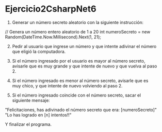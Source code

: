 # Ejercicio2CsharpNet6
1) Generar un número secreto
aleatorio con la siguiente instrucción:

// Genera un número entero aleatorio de 1 a 20
int numeroSecreto = new
Random(DateTime.Now.Millisecond).Next(1, 21);

2) Pedir al usuario que ingrese un número y que
intente adivinar el número que eligió la computadora.

3) Si el número ingresado por el usuario es mayor
al número secreto, avisarle que es muy grande y que intente de nuevo y que
vuelva al paso 2.

4) Si el número ingresado es menor al número
secreto, avisarle que es muy chico, y que intente de nuevo volviendo al paso 2.

5) Si el número ingresado coincide con el número
secreto, sacar el siguiente mensaje:

"Felicitaciones, has adivinado el número secreto que era:  [numeroSecreto]"
"Lo has logrado en [n] intentos!!"

Y finalizar el programa.
